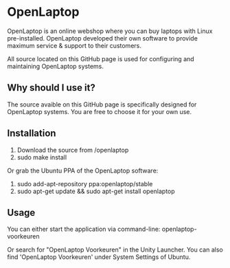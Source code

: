 OpenLaptop
==========

OpenLaptop is an online webshop where you can buy laptops with Linux pre-installed.
OpenLaptop developed their own software to provide maximum service & support to their customers.

All source located on this GitHub page is used for configuring and maintaining OpenLaptop systems.


Why should I use it?
--------------------
The source avaible on this GitHub page is specifically designed for OpenLaptop systems. You are free to choose it for your own use.

Installation
-------------

1. Download the source from /openlaptop 
2. sudo make install


Or grab the Ubuntu PPA of the OpenLaptop software:

1. sudo add-apt-repository ppa:openlaptop/stable
2. sudo apt-get update && sudo apt-get install openlaptop

Usage
-------------
You can either start the application via command-line:
openlaptop-voorkeuren

Or search for "OpenLaptop Voorkeuren" in the Unity Launcher. You can also find 'OpenLaptop Voorkeuren' under System Settings of Ubuntu.



